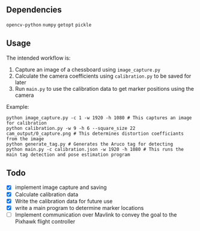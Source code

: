 ## Dependencies
`opencv-python`
`numpy`
`getopt`
`pickle`

## Usage
The intended workflow is:
1. Capture an image of a chessboard using `image_capture.py` 
2. Calculate the camera coefficients using `calibration.py` to be saved for later
3. Run `main.py` to use the calibration data to get marker positions using the camera

Example:
```commandline
python image_capture.py -c 1 -w 1920 -h 1080 # This captures an image for calibration
python calibration.py -w 9 -h 6 --square_size 22 cam_output/0_capture.png # This determines distortion coefficiants from the image
python generate_tag.py # Generates the Aruco tag for detecting
python main.py -c calibration.json -w 1920 -h 1080 # This runs the main tag detection and pose estimation program
```

## Todo
- [x] implement image capture and saving
- [x] Calculate calibration data
- [x] Write the calibration data for future use
- [X] write a main program to determine marker locations
- [ ] Implement communication over Mavlink to convey the goal to the Pixhawk flight controller